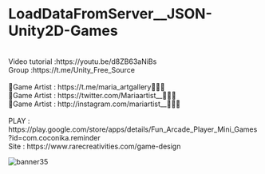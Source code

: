 # LoadDataFromServer__JSON-Unity2D-Games

<br />
Video tutorial :https://youtu.be/d8ZB63aNiBs<br />
Group :https://t.me/Unity_Free_Source<br /><br />
🎨Game Artist : https://t.me/maria_artgallery👱🏻‍♀️<br />
🎨Game Artist : https://twitter.com/Mariaartist__👱🏻‍♀️<br />
🎨Game Artist : http://instagram.com/mariartist__👱🏻‍♀️<br /><br />
PLAY : https://play.google.com/store/apps/details/Fun_Arcade_Player_Mini_Games?id=com.coconika.reminder<br />
Site : https://www.rarecreativities.com/game-design <br />

![banner35](https://user-images.githubusercontent.com/83016119/213996397-41f3a670-f220-44a3-8f06-01582a53f42e.png)
